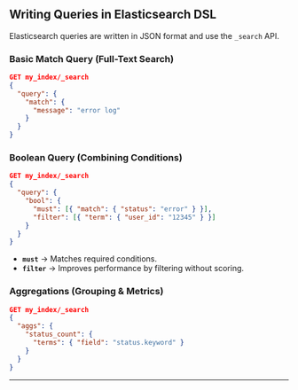 
## **Writing Queries in Elasticsearch DSL**
Elasticsearch queries are written in JSON format and use the `_search` API.

### **Basic Match Query (Full-Text Search)**
```json
GET my_index/_search
{
  "query": {
    "match": {
      "message": "error log"
    }
  }
}
```

### **Boolean Query (Combining Conditions)**
```json
GET my_index/_search
{
  "query": {
    "bool": {
      "must": [{ "match": { "status": "error" } }],
      "filter": [{ "term": { "user_id": "12345" } }]
    }
  }
}
```
- **`must`** → Matches required conditions.
- **`filter`** → Improves performance by filtering without scoring.

### **Aggregations (Grouping & Metrics)**
```json
GET my_index/_search
{
  "aggs": {
    "status_count": {
      "terms": { "field": "status.keyword" }
    }
  }
}
```

---
